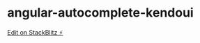 # angular-autocomplete-kendoui

[Edit on StackBlitz ⚡️](https://stackblitz.com/edit/angular-autocomplete-kendoui)